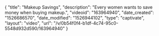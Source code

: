{
    "title": "Makeup  Savings",
    "description": "Every women wants to save money when buying makeup.",
    "videoid": "163964940",
    "date_created": "1526686570",
    "date_modified": "1526944102",
    "type": "captivate",
    "layout": "video",
    "url": "\/v\/0b54f0f4-b1df-4c74-95c0-5548d932d590\/163964940"
}
